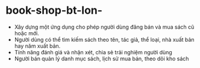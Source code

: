 # book-shop-bt-lon-
- Xây dựng một ứng dụng cho phép người dùng đăng bán và mua sách cũ hoặc mới.
- Người dùng có thể tìm kiếm sách theo tên, tác giả, thể loại, nhà xuất bản hay năm xuất bản.
- Tính năng đánh giá và nhận xét, chia sẻ trải nghiệm người dùng
- Người bán quản lý danh mục sách, lịch sử mua bán, theo dõi kho sách
